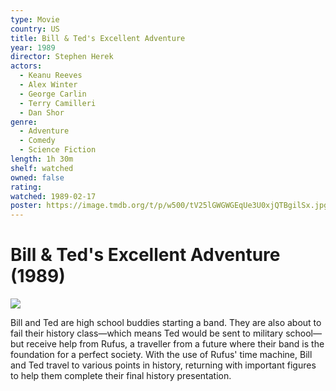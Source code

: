```yaml
---
type: Movie
country: US
title: Bill & Ted's Excellent Adventure
year: 1989
director: Stephen Herek
actors:
  - Keanu Reeves
  - Alex Winter
  - George Carlin
  - Terry Camilleri
  - Dan Shor
genre:
  - Adventure
  - Comedy
  - Science Fiction
length: 1h 30m
shelf: watched
owned: false
rating:
watched: 1989-02-17
poster: https://image.tmdb.org/t/p/w500/tV25lGWGWGEqUe3U0xjQTBgilSx.jpg
---
```


# Bill & Ted's Excellent Adventure (1989)

![](https://image.tmdb.org/t/p/w500/tV25lGWGWGEqUe3U0xjQTBgilSx.jpg)

Bill and Ted are high school buddies starting a band. They are also about to fail their history class—which means Ted would be sent to military school—but receive help from Rufus, a traveller from a future where their band is the foundation for a perfect society. With the use of Rufus' time machine, Bill and Ted travel to various points in history, returning with important figures to help them complete their final history presentation.
